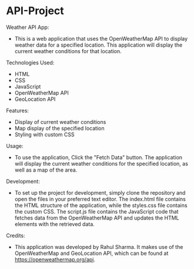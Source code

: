 # API-Project

Weather API App:
- This is a web application that uses the OpenWeatherMap API to display weather data for a specified location. This application will display the current weather conditions for that location.

Technologies Used:
- HTML
- CSS
- JavaScript
- OpenWeatherMap API
- GeoLocation API

Features:
- Display of current weather conditions
- Map display of the specified location
- Styling with custom CSS

Usage:
- To use the application, Click the "Fetch Data" button. The application will display the current weather conditions for the specified location, as well as a map of the area.

Development:
- To set up the project for development, simply clone the repository and open the files in your preferred text editor. The index.html file contains the HTML structure of the application, while the styles.css file contains the custom CSS. The script.js file contains the JavaScript code that fetches data from the OpenWeatherMap API and updates the HTML elements with the retrieved data.

Credits:
- This application was developed by Rahul Sharma. It makes use of the OpenWeatherMap and GeoLocation API, which can be found at https://openweathermap.org/api.

